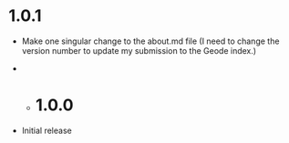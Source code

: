 # 1.0.1
- Make one singular change to the about.md file (I need to change the version number to update my submission to the Geode index.)

- - # 1.0.0
- Initial release